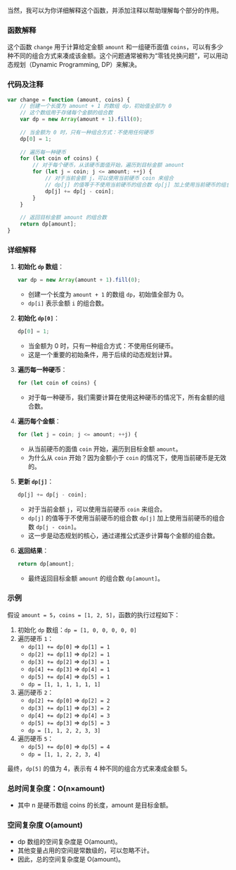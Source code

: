 当然，我可以为你详细解释这个函数，并添加注释以帮助理解每个部分的作用。

### 函数解释

这个函数 `change` 用于计算给定金额 `amount` 和一组硬币面值 `coins`，可以有多少种不同的组合方式来凑成该金额。这个问题通常被称为“零钱兑换问题”，可以用动态规划（Dynamic Programming, DP）来解决。

### 代码及注释

```javascript
var change = function (amount, coins) {
    // 创建一个长度为 amount + 1 的数组 dp，初始值全部为 0
    // 这个数组用于存储每个金额的组合数
    var dp = new Array(amount + 1).fill(0);
    
    // 当金额为 0 时，只有一种组合方式：不使用任何硬币
    dp[0] = 1;
    
    // 遍历每一种硬币
    for (let coin of coins) {
        // 对于每个硬币，从该硬币面值开始，遍历到目标金额 amount
        for (let j = coin; j <= amount; ++j) {
            // 对于当前金额 j，可以使用当前硬币 coin 来组合
            // dp[j] 的值等于不使用当前硬币的组合数 dp[j] 加上使用当前硬币的组合数 dp[j - coin]
            dp[j] += dp[j - coin];
        }
    }
    
    // 返回目标金额 amount 的组合数
    return dp[amount];
}
```

### 详细解释

1. **初始化 `dp` 数组**：

   ```javascript
   var dp = new Array(amount + 1).fill(0);
   ```

   - 创建一个长度为 `amount + 1` 的数组 `dp`，初始值全部为 0。
   - `dp[i]` 表示金额 `i` 的组合数。

2. **初始化 `dp[0]`**：

   ```javascript
   dp[0] = 1;
   ```

   - 当金额为 0 时，只有一种组合方式：不使用任何硬币。
   - 这是一个重要的初始条件，用于后续的动态规划计算。

3. **遍历每一种硬币**：

   ```javascript
   for (let coin of coins) {
   ```

   - 对于每一种硬币，我们需要计算在使用这种硬币的情况下，所有金额的组合数。

4. **遍历每个金额**：

   ```javascript
   for (let j = coin; j <= amount; ++j) {
   ```

   - 从当前硬币的面值 `coin` 开始，遍历到目标金额 `amount`。
   - 为什么从 `coin` 开始？因为金额小于 `coin` 的情况下，使用当前硬币是无效的。

5. **更新 `dp[j]`**：

   ```javascript
   dp[j] += dp[j - coin];
   ```

   - 对于当前金额 `j`，可以使用当前硬币 `coin` 来组合。
   - `dp[j]` 的值等于不使用当前硬币的组合数 `dp[j]` 加上使用当前硬币的组合数 `dp[j - coin]`。
   - 这一步是动态规划的核心，通过递推公式逐步计算每个金额的组合数。

6. **返回结果**：

   ```javascript
   return dp[amount];
   ```

   - 最终返回目标金额 `amount` 的组合数 `dp[amount]`。

### 示例

假设 `amount = 5`，`coins = [1, 2, 5]`，函数的执行过程如下：

1. 初始化 `dp` 数组：`dp = [1, 0, 0, 0, 0, 0]`
2. 遍历硬币 `1`：
   - `dp[1] += dp[0]` => `dp[1] = 1`
   - `dp[2] += dp[1]` => `dp[2] = 1`
   - `dp[3] += dp[2]` => `dp[3] = 1`
   - `dp[4] += dp[3]` => `dp[4] = 1`
   - `dp[5] += dp[4]` => `dp[5] = 1`
   - `dp = [1, 1, 1, 1, 1, 1]`
3. 遍历硬币 `2`：
   - `dp[2] += dp[0]` => `dp[2] = 2`
   - `dp[3] += dp[1]` => `dp[3] = 2`
   - `dp[4] += dp[2]` => `dp[4] = 3`
   - `dp[5] += dp[3]` => `dp[5] = 3`
   - `dp = [1, 1, 2, 2, 3, 3]`
4. 遍历硬币 `5`：
   - `dp[5] += dp[0]` => `dp[5] = 4`
   - `dp = [1, 1, 2, 2, 3, 4]`

最终，`dp[5]` 的值为 4，表示有 4 种不同的组合方式来凑成金额 5。

### 总时间复杂度：O(n×amount)

- 其中 n 是硬币数组 coins 的长度，amount 是目标金额。

### 空间复杂度  O(amount)

- dp 数组的空间复杂度是 O(amount)。
- 其他变量占用的空间是常数级的，可以忽略不计。
- 因此，总的空间复杂度是 O(amount)。

